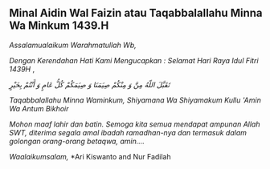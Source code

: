 ## Minal Aidin Wal Faizin atau Taqabbalallahu Minna Wa Minkum 1439.H



*_Assalamualaikum Warahmatullah Wb,_*

*Dengan Kerendahan Hati Kami Mengucapkan :*
*Selamat Hari Raya Idul Fitri 1439H* , 

‎*تَقَبَّلَ اللّهُ مِنَّ وَ مِنْكُمْ صِيَمَنَا وَ صِيَمَكُمْ كُلُّ عَامٍ وَ أَنْتُمْ بِخَيْرٍ*

*_Taqabbalallahu Minna Waminkum, Shiyamana Wa Shiyamakum Kullu 'Amin Wa Antum Bikhoir_*

*Mohon maaf lahir dan batin.* 
*_Semoga kita semua mendapat ampunan Allah SWT, diterima segala amal ibadah ramadhan-nya dan termasuk dalam golongan orang-orang betaqwa, amin...._*

*_Waalaikumsalam,_*
*Ari Kiswanto and Nur Fadilah 
